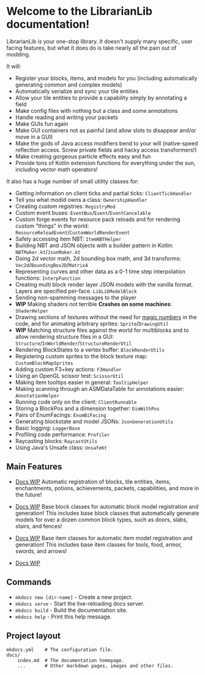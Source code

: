 # Welcome to the LibrarianLib documentation!

LibrarianLib is your one-stop library. It doesn't supply many specific, user facing features, but what it does do is take nearly all the pain out of modding.

It will:

* Register your blocks, items, and models for you (including automatically generating common and complex models)
* Automatically serialize and sync your tile entities
* Allow your tile entities to provide a capability simply by annotating a field
* Make config files with nothing but a class and some annotations
* Handle reading and writing your packets
* Make GUIs fun again
* Make GUI containers not as painful (and allow slots to disappear and/or move in a GUI)
* Make the gods of Java access modifiers bend to your will (native-speed reflection access. Screw private fields and hacky access transformers!)
* Make creating gorgeous particle effects easy and fun
* Provide tons of Kotlin extension functions for everything under the sun, including vector math operators!

It also has a huge number of small utility classes for:

* Getting information on client ticks and partial ticks: `ClientTickHandler`
* Tell you what modid owns a class: `OwnershipHandler`
* Creating custom registries: `RegistryMod`
* Custom event buses: `EventBus`/`Event`/`EventCancelable`
* Custom forge events for resource pack reloads and for rendering custom "things" in the world: `ResourceReloadEvent`/`CustomWorldRenderEvent`
* Safely accessing item NBT: `ItemNBTHelper`
* Building NBT and JSON objects with a builder pattern in Kotlin: `NBTMaker.kt`/`JsonMaker.kt`
* Doing 2d vector math, 2d bounding box math, and 3d transforms: `Vec2d`/`BoundingBox2D`/`Matrix4`
* Representing curves and other data as a 0-1 time step interpolation functions: `InterpFunction`
* Creating multi block render layer JSON models with the vanilla format. Layers are specified per-face. `LibLibModelBlock`
* Sending non-spamming messages to the player
* **WIP** Making shaders not terrible **Crashes on some machines**: `ShaderHelper`
* Drawing sections of textures without the need for [magic numbers](https://en.wikipedia.org/wiki/Magic_number_(programming)#Unnamed_numerical_constants) in the code, and for animating arbitrary sprites: `Sprite`/`DrawingUtil`
* **WIP** Matching structure files against the world for multiblocks and to allow rendering structure files in a GUI: `Structure`/`InWorldRender`/`StructureRenderUtil`
* Rendering BlockStates to a vertex buffer: `BlockRenderUtils`
* Registering custom sprites to the block texture map: `CustomBlockMapSprites`
* Adding custom F3+key actions: `F3Handler`
* Using an OpenGL scissor test: `ScissorUtil`
* Making item tooltips easier in general: `TooltipHelper`
* Making scanning through an ASMDataTable for annotations easier: `AnnotationHelper`
* Running code only on the client: `ClientRunnable`
* Storing a BlockPos and a dimension together: `DimWithPos`
* Pairs of EnumFacings: `EnumBiFacing`
* Generating blockstate and model JSONs: `JsonGenerationUtils`
* Basic logging: `LoggerBase`
* Profiling code performance: `Profiler`
* Raycasting blocks: `RaycastUtils`
* Using Java's Unsafe class: `UnsafeKt`

## Main Features

* [Docs WIP](feature/autoregistration.md) Automatic registration of blocks, tile entities, items, enchantments, potions, achievements, packets, capabilities, and more in the future!
* [Docs WIP](feature/baseblocks.md) Base block classes for automatic block model registration and generation! This includes base block classes that automatically generate models for over a dozen common block types, such as doors, slabs, stairs, and fences!
* [Docs WIP](feature/baseitems.md) Base item classes for automatic item model registration and generation! This includes base item classes for tools, food, armor, swords, and arrows!

* [Docs WIP](feature/basecap.md)


## Commands

* `mkdocs new [dir-name]` - Create a new project.
* `mkdocs serve` - Start the live-reloading docs server.
* `mkdocs build` - Build the documentation site.
* `mkdocs help` - Print this help message.

## Project layout

    mkdocs.yml    # The configuration file.
    docs/
        index.md  # The documentation homepage.
        ...       # Other markdown pages, images and other files.
